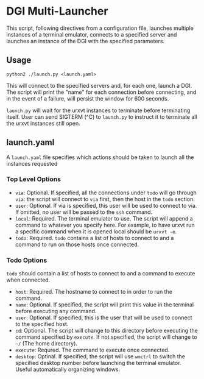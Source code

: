 # DGI Multi-Launcher

This script, following directives from a configuration file, launches multiple instances of a terminal emulator, connects to a specified server and launches an instance of the DGI with the specified parameters.

## Usage

`python2 ./launch.py <launch.yaml>`

This will connect to the specified servers and, for each one, launch a DGI. The script will print the "name"
for each connection before connecting, and in the event of a failure, will persist the window for 600 seconds.

`launch.py` will wait for the urxvt instances to terminate before terminating itself. User can send SIGTERM (^C)
to `launch.py` to instruct it to terminate all the urxvt instances still open.

## launch.yaml

A `launch.yaml` file specifies which actions should be taken to launch all the instances requested

### Top Level Options

* `via`: Optional. If specified, all the connections under `todo` will go through `via`: the script will connect to `via` first, then the host in the `todo` section.
* `user`: Optional. If via is specified, this user will be used to connect to via. If omitted, no user will be passed to the `ssh` command.
* `local`: Required. The terminal emulator to use. The script will append a command to whatever you specify here. For example, to have urxvt run a specific command when it is opened local should be `urxvt -e`.
* `todo`: Required. `todo` contains a list of hosts to connect to and a command to run on those hosts once connected.

### Todo Options

`todo` should contain a list of hosts to connect to and a command to execute when connected.

* `host`: Required. The hostname to connect to in order to run the command.
* `name`: Optional. If specified, the script will print this value in the terminal before executing any command.
* `user`: Optional. If specified, this is the user that will be used to connect to the specified host.
* `cd`: Optional. The script will change to this directory before executing the command specified by `execute`. If not specified, the script will change to `~/` (The home directory). 
* `execute`: Requred. The command to execute once connected.
* `desktop`: Optinal. If specified, the script will use `wmctrl` to switch the specified desktop number before launching the terminal emulator. Useful automatically organizing windows.
